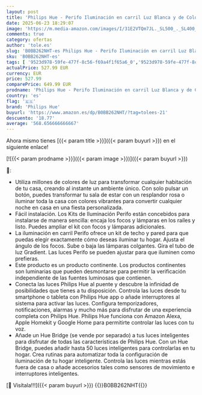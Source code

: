 ```yaml
---
layout: post
title: 'Philips Hue - Perifo Iluminación en carril Luz Blanca y de Colores - Set carril y 3 lámparas colgantes  negro  - 171.5cm - Anclajes incluidos'
date: 2025-06-23 18:29:07
image: 'https://m.media-amazon.com/images/I/31E2VTQm7JL._SL500_._SL400_.jpg'
comments: true
category: ofertas
author: 'tole.es'
slug: 'B0BB262NHT-es Philips Hue - Perifo Iluminación en carril Luz Blanca y de...'
sku: 'B0BB262NHT-es'
tags: [ '9523d978-59fe-477f-8c56-f69a4f1f65a6_0','9523d978-59fe-477f-8c56-f69a4f1f65a6_201','9523d978-59fe-477f-8c56-f69a4f1f65a6_5401','Arborist Merchandising Root','B2B BRAND CAMPAIGN','B2B BRAND CAMPAIGN W15','Hogar y cocina','Iluminación','Iluminación colgante','Iluminación de interior','Iluminación de techo','Self Service','Special Features Stores','hue','philips','philips hue','🇪🇸', ]
actualPrice: 527.99 EUR
currency: EUR
price: 527.99
comparePrice: 649.99 EUR
prodname: 'Philips Hue - Perifo Iluminación en carril Luz Blanca y de Colores - Set carril y 3 lámparas colgantes  negro  - 171.5cm - Anclajes incluidos'
country: 'es'
flag: '🇪🇸'
brand: 'Philips Hue'
buyurl: 'https://www.amazon.es/dp/B0BB262NHT/?tag=tolees-21'
descuento: '18.77'
average: '568.656666666667'
---
```


Ahora mismo tienes [{{< param title >}}]({{< param buyurl >}}) en el siguiente enlace!

[![{{< param prodname >}}]({{< param image >}})]({{< param buyurl >}})

🔎:

- Utiliza millones de colores de luz para transformar cualquier habitación de tu casa, creando al instante un ambiente único. Con solo pulsar un botón, puedes transformar tu sala de estar con un resplandor rosa o iluminar toda la casa con colores vibrantes para convertir cualquier noche en casa en una fiesta personalizada.
- Fácil instalación. Los Kits de Iluminación Perifo están concebidos para instalarse de manera sencilla: encaja los focos y lámparas en los raíles y listo. Puedes ampliar el kit con focos y lámparas adicionales.
- La iluminación en carril Perifo ofrece un kit de techo y pared para que puedas elegir exactamente cómo deseas iluminar tu hogar. Ajusta el ángulo de los focos. Sube o baja las lámparas colgantes. Gira el tubo de luz Gradient. Las luces Perifo se pueden ajustar para que iluminen como prefieras.
- Este producto es un producto continente. Los productos continentes son luminarias que pueden desmontarse para permitir la verificación independiente de las fuentes luminosas que contienen.
- Conecta las luces Philips Hue al puente y descubre la infinidad de posibilidades que tienes a tu disposición. Controla las luces desde tu smartphone o tableta con Philips Hue app o añade interruptores al sistema para activar las luces. Configura temporizadores, notificaciones, alarmas y mucho más para disfrutar de una experiencia completa con Philips Hue. Philips Hue funciona con Amazon Alexa, Apple Homekit y Google Home para permitirte controlar las luces con tu voz.
- Añade un Hue Bridge (se vende por separado) a tus luces inteligentes para disfrutar de todas las características de Philips Hue. Con un Hue Bridge, puedes añadir hasta 50 luces inteligentes para controlarlas en tu hogar. Crea rutinas para automatizar toda la configuración de iluminación de tu hogar inteligente. Controla las luces mientras estás fuera de casa o añade accesorios tales como sensores de movimiento e interruptores inteligentes.

[🛒 Visítala!!!]({{< param buyurl >}})
{{<world>}}B0BB262NHT{{</world>}}
